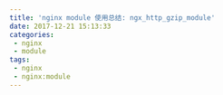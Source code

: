 ```yaml
---
title: 'nginx module 使用总结: ngx_http_gzip_module'
date: 2017-12-21 15:13:33
categories:
 - nginx
 - module
tags:
 - nginx
 - nginx:module
---
```

<!--more-->
